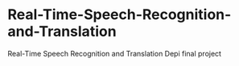 # Real-Time-Speech-Recognition-and-Translation
Real-Time Speech Recognition and Translation Depi final project
